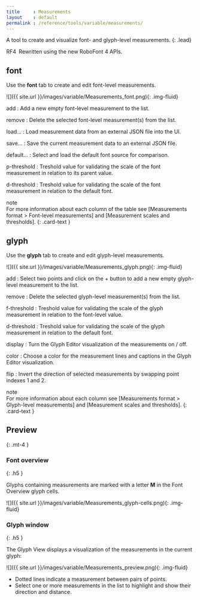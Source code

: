 ```yaml
---
title     : Measurements
layout    : default
permalink : /reference/tools/variable/measurements/
---
```


A tool to create and visualize font- and glyph-level measurements.
{: .lead}

<span class="badge text-bg-success rounded-0">RF4</span> Rewritten using the new RoboFont 4 APIs.  


font
----

Use the **font** tab to create and edit font-level measurements.

![]({{ site.url }}/images/variable/Measurements_font.png){: .img-fluid}

add
: Add a new empty font-level measurement to the list.  

remove
: Delete the selected font-level measurement(s) from the list.  

load…
: Load measurement data from an external JSON file into the UI.

save…
: Save the current measurement data to an external JSON file.

default…
: Select and load the default font source for comparison.

p-threshold
: Treshold value for validating the scale of the font measurement in relation to its parent value.

d-threshold
: Treshold value for validating the scale of the font measurement in relation to the default font.

<div class="card bg-light my-3 rounded-0">
<div class="card-header">note</div>
<div class="card-body" markdown='1'>
For more information about each column of the table see [Measurements format > Font-level measurements] and [Measurement scales and thresholds].
{: .card-text }
</div>
</div>


glyph
-----

Use the **glyph** tab to create and edit glyph-level measurements.

![]({{ site.url }}/images/variable/Measurements_glyph.png){: .img-fluid}

add
: Select two points and click on the + button to add a new empty glyph-level measurement to the list.

remove
: Delete the selected glyph-level measurement(s) from the list.

f-threshold
: Treshold value for validating the scale of the glyph measurement in relation to the font-level value.

d-threshold
: Treshold value for validating the scale of the glyph measurement in relation to the default font.

display
: Turn the Glyph Editor visualization of the measurements on / off.

color
: Choose a color for the measurement lines and captions in the Glyph Editor visualization.

flip
: Invert the direction of selected measurements by swapping point indexes 1 and 2.

<div class="card bg-light my-3 rounded-0">
<div class="card-header">note</div>
<div class="card-body" markdown='1'>
For more information about each column see [Measurements format > Glyph-level measurements] and [Measurement scales and thresholds].
{: .card-text }
</div>
</div>


Preview
-------
{: .mt-4 }

### Font overview
{: .h5 }

Glyphs containing measurements are marked with a letter **M** in the Font Overview glyph cells.

![]({{ site.url }}/images/variable/Measurements_glyph-cells.png){: .img-fluid}

### Glyph window
{: .h5 }

The Glyph View displays a visualization of the measurements in the current glyph:

![]({{ site.url }}/images/variable/Measurements_preview.png){: .img-fluid}

- Dotted lines indicate a measurement between pairs of points.
- Select one or more measurements in the list to highlight and show their <!--name,--> direction and distance.

<!--

Missing features
----------------

- drag to reorder font-level measurements


Know bugs
---------

- “ghost” measuremements from previous glyph are displayed in glyphs with no measurements

-->

[Measurements format > Font-level measurements]: ../../../measurements-format/#font-level-measurements
[Measurements format > Glyph-level measurements]: ../../../measurements-format/#glyph-level-measurements
[Measurement scales and thresholds]: ../../../measurement-scales-thresholds
